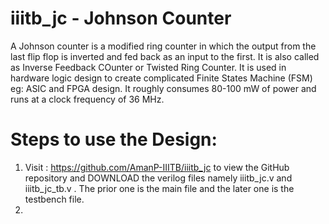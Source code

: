 # iiitb_jc - Johnson Counter
A Johnson counter is a modified ring counter in which the output from the last flip flop is inverted and fed back as an input to the first. It is also called as Inverse Feedback COunter or Twisted Ring Counter. It is used in hardware logic design to create complicated Finite States Machine (FSM) eg: ASIC and FPGA design. It roughly consumes 80-100 mW of power and runs at a clock frequency of 36 MHz.

# Steps to use the Design:

1. Visit : https://github.com/AmanP-IIITB/iiitb_jc  to view the GitHub repository and DOWNLOAD the verilog files namely  iiitb_jc.v and iiitb_jc_tb.v . 
   The prior one is the main file and the later one is the testbench file.
2.
